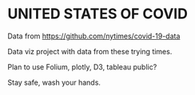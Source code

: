 # UNITED STATES OF COVID

Data from https://github.com/nytimes/covid-19-data

Data viz project with data from these trying times.

Plan to use Folium, plotly, D3, tableau public?

Stay safe, wash your hands.